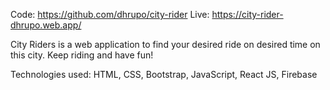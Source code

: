 Code: https://github.com/dhrupo/city-rider
Live: https://city-rider-dhrupo.web.app/

City Riders is a web application to find your desired ride on desired time on this city. Keep riding and have fun!

Technologies used: HTML, CSS, Bootstrap, JavaScript, React JS, Firebase
